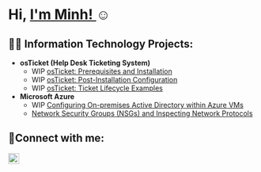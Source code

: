 <h1>Hi, <a href="https://www.linkedin.com/in/minh-tran-97129131b/">I'm Minh! </a>☺</h1>

<h2>👨‍💻 Information Technology Projects:</h2>

- <b>osTicket (Help Desk Ticketing System)</b>
  - WIP [osTicket: Prerequisites and Installation](https://github.com/Mintysalts/osTicket-prereqs)
  - WIP [osTicket: Post-Installation Configuration]()
  - WIP [osTicket: Ticket Lifecycle Examples]()
- <b>Microsoft Azure</b>
  - WIP [Configuring On-premises Active Directory within Azure VMs](https://github.com/Mintysalts/Configuring-On-premises-Active-Directory-within-Azure-VMs)
  - [Network Security Groups (NSGs) and Inspecting Network Protocols](https://github.com/Mintysalts/Network-Security-Groups-NSGs-and-Inspecting-Traffic-Between-Azure-Virtual-Machines)

<h2>🤳Connect with me:</h2>

[<img align="left" alt="Josh | LinkedIn" width="22px" src="https://cdn.jsdelivr.net/npm/simple-icons@v3/icons/linkedin.svg" />][linkedin]

[linkedin]: https://www.linkedin.com/in/minh-tran-97129131b/
